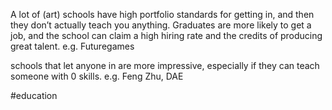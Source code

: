 A lot of (art) schools have high portfolio standards for getting in, and then they don’t actually teach you anything. Graduates are more likely to get a job, and the school can claim a high hiring rate and the credits of producing great talent.
e.g. Futuregames

schools that let anyone in are more impressive, especially if they can teach someone with 0 skills.
e.g. Feng Zhu, DAE

#education